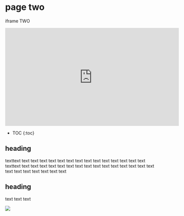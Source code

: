 # page two


iframe TWO 

<iframe width="560" height="315" src="https://www.youtube.com/embed/Pg_qAN0PAcM" frameborder="0" allowfullscreen></iframe>

* TOC
{:toc}

## heading

texttext
text
text
text
text
text
text
text
text
text
text
text
text
text
text
texttext
text
text
text
text
text
text
text
text
text
text
text
text
text
text
text
text
text
text
text
text
text
text


## heading

text
text
text

![](http://cl.ly/0L3k2P413O2O/Screen%20Recording%202017-09-15%20at%2010.53%20PM.gif)
